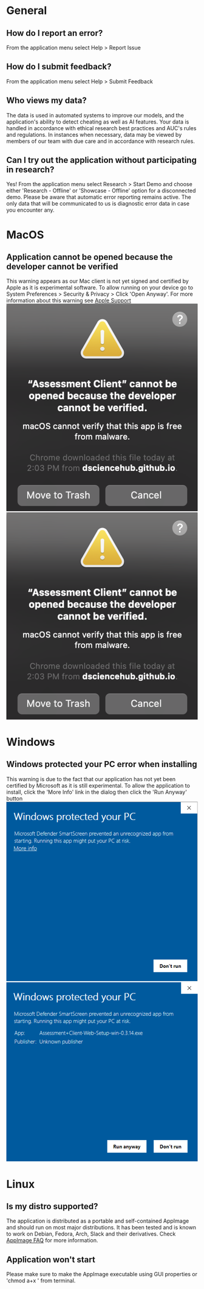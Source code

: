 # General

## How do I report an error?
From the application menu select Help > Report Issue

## How do I submit feedback?
From the application menu select Help > Submit Feedback

## Who views my data?
The data is used in automated systems to improve our models, and the application's ability to detect cheating as well as AI features.
Your data is handled in accordance with ethical research best practices and AUC's rules and regulations.
In instances when necessary, data may be viewed by members of our team with due care and in accordance with research rules.

## Can I try out the application without participating in research?
Yes! From the application menu select Research > Start Demo and choose either 'Research - Offline' or 'Showcase - Offline' option for a disconnected demo.
Please be aware that automatic error reporting remains active. The only data that will be communicated to us is diagnostic error data in case you encounter any.

# MacOS

## Application cannot be opened because the developer cannot be verified
This warning appears as our Mac client is not yet signed and certified by Apple as it is experimental software.
To allow running on your device go to System Preferences > Security & Privacy > Click 'Open Anyway'.
For more information about this warning see [Apple Support](https://support.apple.com/en-us/HT202491)
![macUnverifiedWarning](../images/macUnverifiedWarning.png)
![macOpenAnyway](../images/macUnverifiedWarning.png)

# Windows

## Windows protected your PC error when installing
This warning is due to the fact that our application has not yet been certified by Microsoft as it is still experimental.
To allow the application to install, click the 'More Info' link in the dialog then click the 'Run Anyway' button
![smartscreenBase](../images/smartscreenBase.png)
![smartscreenRun](../images/smartscreenRun.png)

# Linux

## Is my distro supported?
The application is distributed as a portable and self-contained AppImage and should run on most major distributions.
It has been tested and is known to work on Debian, Fedora, Arch, Slack and their derivatives.
Check [AppImage FAQ](https://docs.appimage.org/user-guide/faq.html) for more information.

## Application won't start
Please make sure to make the AppImage executable using GUI properties or 'chmod a+x <filename>' from terminal.
